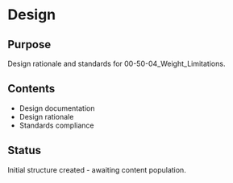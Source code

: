 # Design

## Purpose
Design rationale and standards for 00-50-04_Weight_Limitations.

## Contents
- Design documentation
- Design rationale
- Standards compliance

## Status
Initial structure created - awaiting content population.
